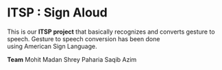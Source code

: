 # ITSP : Sign Aloud
This is our **ITSP project** that basically recognizes and converts gesture to speech. Gesture to speech conversion has been done<br>
using American Sign Language. 

**Team**
Mohit Madan
Shrey Paharia
Saqib Azim
